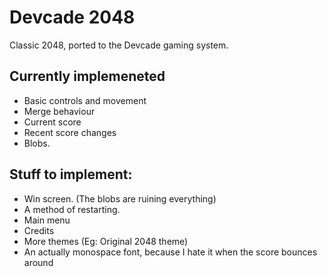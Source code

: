 # Devcade 2048
Classic 2048, ported to the Devcade gaming system. 

## Currently implemeneted

- Basic controls and movement
- Merge behaviour
- Current score
- Recent score changes
- Blobs.

## Stuff to implement:

- Win screen. (The blobs are ruining everything)
- A method of restarting.
- Main menu
- Credits
- More themes (Eg: Original 2048 theme)
- An actually monospace font, because I hate it when the score bounces around
